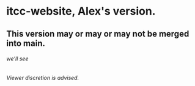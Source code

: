 # itcc-website, Alex's version.
## This version may or may or may not be merged into main.
###### we'll see

*Viewer discretion is advised.*


